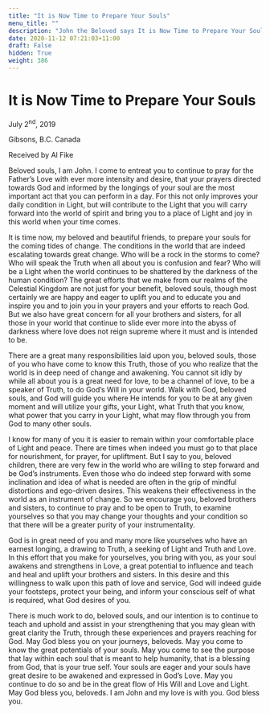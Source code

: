 ```yaml
---
title: "It is Now Time to Prepare Your Souls"
menu_title: ""
description: "John the Beloved says It is Now Time to Prepare Your Souls"
date: 2020-11-12 07:21:03+11:00
draft: False
hidden: True
weight: 386
---
```

# It is Now Time to Prepare Your Souls

July 2<sup>nd</sup>, 2019

Gibsons, B.C. Canada

Received by Al Fike


Beloved souls, I am John. I come to entreat you to continue to pray for the Father’s Love with ever more intensity and desire, that your prayers directed towards God and informed by the longings of your soul are the most important act that you can perform in a day. For this not only improves your daily condition in Light, but will contribute to the Light that you will carry forward into the world of spirit and bring you to a place of Light and joy in this world when your time comes. 

It is time now, my beloved and beautiful friends, to prepare your souls for the coming tides of change. The conditions in the world that are indeed escalating towards great change. Who will be a rock in the storms to come? Who will speak the Truth when all about you is confusion and fear? Who will be a Light when the world continues to be shattered by the darkness of the human condition? The great efforts that we make from our realms of the Celestial Kingdom are not just for your benefit, beloved souls, though most certainly we are happy and eager to uplift you and to educate you and inspire you and to join you in your prayers and your efforts to reach God. But we also have great concern for all your brothers and sisters, for all those in your world that continue to slide ever more into the abyss of darkness where love does not reign supreme where it must and is intended to be. 

There are a great many responsibilities laid upon you, beloved souls, those of you who have come to know this Truth, those of you who realize that the world is in deep need of change and awakening. You cannot sit idly by while all about you is a great need for love, to be a channel of love, to be a speaker of Truth, to do God’s Will in your world. Walk with God, beloved souls, and God will guide you where He intends for you to be at any given moment and will utilize your gifts, your Light, what Truth that you know, what power that you carry in your Light, what may flow through you from God to many other souls. 

I know for many of you it is easier to remain within your comfortable place of Light and peace. There are times when indeed you must go to that place for nourishment, for prayer, for upliftment. But I say to you, beloved children, there are very few in the world who are willing to step forward and be God’s instruments. Even those who do indeed step forward with some inclination and idea of what is needed are often in the grip of mindful distortions and ego-driven desires. This weakens their effectiveness in the world as an instrument of change. So we encourage you, beloved brothers and sisters, to continue to pray and to be open to Truth, to examine yourselves so that you may change your thoughts and your condition so that there will be a greater purity of your instrumentality. 

God is in great need of you and many more like yourselves who have an earnest longing, a drawing to Truth, a seeking of Light and Truth and Love. In this effort that you make for yourselves, you bring with you, as your soul awakens and strengthens in Love, a great potential to influence and teach and heal and uplift your brothers and sisters. In this desire and this willingness to walk upon this path of love and service, God will indeed guide your footsteps, protect your being, and inform your conscious self of what is required, what God desires of you. 

There is much work to do, beloved souls, and our intention is to continue to teach and uphold and assist in your strengthening that you may glean with great clarity the Truth, through these experiences and prayers reaching for God. May God bless you on your journeys, beloveds. May you come to know the great potentials of your souls. May you come to see the purpose that lay within each soul that is meant to help humanity, that is a blessing from God, that is your true self. Your souls are eager and your souls have great desire to be awakened and expressed in God’s Love. May you continue to do so and be in the great flow of His Will and Love and Light. May God bless you, beloveds. I am John and my love is with you. God bless you.